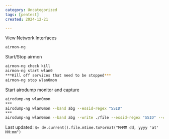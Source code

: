 ```yaml
---
category: Uncategorized
tags: [pentest]
created: 2024-12-21

---
```

View Network Interfaces

~~~bash
airmon-ng
~~~

Start/Stop airmon

~~~bash
airmon-ng check kill
airmon-ng start wlan0
***Kill off services that need to be stopped***
airmon-ng stop wlan0mon
~~~

Start airodump monitor and capture

~~~bash
airodump-ng wlan0mon
***
airodump-ng wlan0mon --band abg --essid-regex "SSID"
***
airodump-ng wlan0mon --band abg --write ./file --essid-regex "SSID" --channel XX
~~~


Last updated: `$= dv.current().file.mtime.toFormat("MMMM dd, yyyy 'at' HH:mm")`
